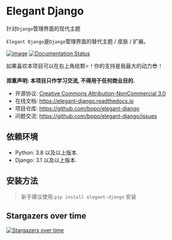 # Elegant Django

针对`Django`管理界面的现代主题

`Elegant Django`是`Django`管理界面的替代主题 / 皮肤 / 扩展。

[![image](https://badge.fury.io/py/elegant-django.svg)](http://badge.fury.io/py/elegant-django)
[![Documentation Status](https://readthedocs.org/projects/elegant-django/badge/?version=latest)](https://elegant-django.readthedocs.io/?badge=latest)

如果喜欢本项目可以在右上角给颗⭐！你的支持是我最大的动力😎！

**郑重声明: 本项目只作学习交流, 不得用于任何商业目的.**

-   开源协议: [Creative Commons Attribution-NonCommercial 3.0](https://creativecommons.org/licenses/by-nc/3.0/deed.zh-hans)
-   在线文档: <https://elegant-django.readthedocs.io>
-   项目仓库: <https://github.com/bopo/elegant-django>
-   问题交流: <https://github.com/bopo/elegant-django/issues>


## 依赖环境

-   Python: 3.8 以及以上版本.
-   Django: 3.1 以及以上版本.

## 安装方法

> 新手建议使用 `pip install elegant-django` 安装

## Stargazers over time

[![Stargazers over time](https://starchart.cc/bopo/elegant-django.svg)](https://starchart.cc/bopo/elegant-django)